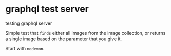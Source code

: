 # graphql test server
testing graphql server

Simple test that `finds` either all images from the image collection, or returns a single image based on the parameter that you give it.

Start with `nodemon`.
